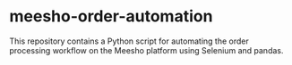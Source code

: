 # meesho-order-automation
This repository contains a Python script for automating the order processing workflow on the Meesho platform using Selenium and pandas.
